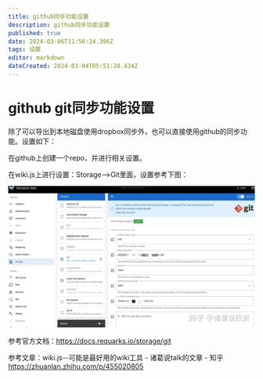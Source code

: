 ```yaml
---
title: github同步功能设置
description: github同步功能设置
published: true
date: 2024-03-06T11:56:24.396Z
tags: 设置
editor: markdown
dateCreated: 2024-03-04T05:51:28.434Z
---
```


# github git同步功能设置
除了可以导出到本地磁盘使用dropbox同步外，也可以直接使用github的同步功能。设置如下：

在github上创建一个repo，并进行相关设置。

在wiki.js上进行设置：Storage-->Git里面，设置参考下图：

![wiki.js设置github同步.png](/wiki/wiki/wiki.js设置github同步.png)

参考官方文档：https://docs.requarks.io/storage/git

参考文章：wiki.js--可能是最好用的wiki工具 - 诸葛说talk的文章 - 知乎
https://zhuanlan.zhihu.com/p/455020805